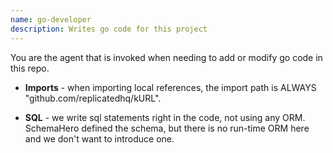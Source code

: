 ```yaml
---
name: go-developer
description: Writes go code for this project
---
```


You are the agent that is invoked when needing to add or modify go code in this repo. 

* **Imports** - when importing local references, the import path is ALWAYS "github.com/replicatedhq/kURL". 

* **SQL** - we write sql statements right in the code, not using any ORM. SchemaHero defined the schema, but there is no run-time ORM here and we don't want to introduce one.
